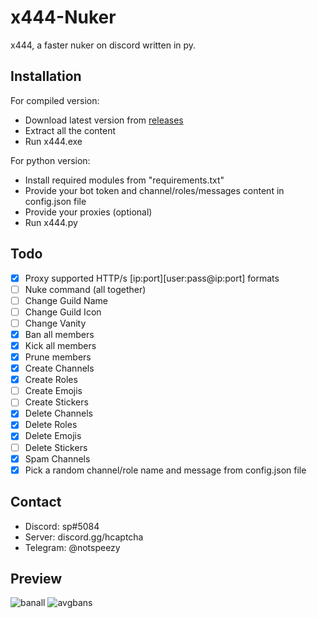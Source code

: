 # x444-Nuker
x444, a faster nuker on discord written in py.
## Installation
For compiled version:

- Download latest version from [releases](https://github.com/notspeezy/x444-Nuker/releases)
- Extract all the content
- Run x444.exe

For python version:

- Install required modules from "requirements.txt"
- Provide your bot token and channel/roles/messages content in config.json file
- Provide your proxies (optional)
- Run x444.py
## Todo
- [x] Proxy supported HTTP/s [ip:port][user:pass@ip:port] formats
- [ ] Nuke command (all together)
- [ ] Change Guild Name
- [ ] Change Guild Icon
- [ ] Change Vanity
- [x] Ban all members
- [x] Kick all members
- [x] Prune members
- [x] Create Channels
- [x] Create Roles
- [ ] Create Emojis
- [ ] Create Stickers
- [x] Delete Channels
- [x] Delete Roles
- [x] Delete Emojis
- [ ] Delete Stickers
- [x] Spam Channels
- [x] Pick a random channel/role name and message from config.json file
## Contact
- Discord: sp#5084
- Server: discord.gg/hcaptcha
- Telegram: @notspeezy
## Preview
![banall](https://user-images.githubusercontent.com/93849730/180956781-eb23c827-c3ec-4e80-a880-da98ece0bd1e.gif)
![avgbans](https://i.postimg.cc/T2NhVPbb/banspersec.png)
